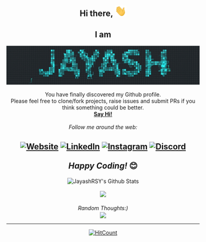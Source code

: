 <div align="center">
<h2> Hi there, <img src="https://github.com/JayashRSY/jayashrsy/blob/main/gifs/Hi.gif" width="30px"></h2>
<h2>I am </h2>
</div>
<div align="center" width="50">

<img src="https://github.com/JayashRSY/jayashrsy/blob/main/gifs/fire.gif" alt="Jayash"/>

</div>

<div align="center">

You have finally discovered my Github profile. <br>
Please feel free to clone/fork projects, raise issues and submit PRs if you think something could be better. <br>
<a href="mailto:jayashrsy@gmail.com"><b>Say Hi!</b></a>
</br>
</br>
<i>Follow me around the web:</i><br>

<a href="https://www.JayashRSY.github.io" target="_blank"><img src="https://img.shields.io/badge/%F0%9F%8C%90-Website-lightgrey?&style=flat-square&logo=globe&logoColor=white" alt="Website"></a>
<a href="https://www.linkedin.com/in/JayashRSY" target="_blank"><img src="https://img.shields.io/badge/LinkedIn-%230077B5.svg?&style=flat-square&logo=linkedin&logoColor=white" alt="LinkedIn"></a>
<a href="https://www.instagram.com/JayashRSY" target="_blank"><img src="https://img.shields.io/badge/-Instagram-red?&style=flat-square&logo=instagram&logoColor=white" alt="Instagram"></a>
<a href="https://www.linkedin.com/in/JayashRSY" target="_blank"><img src="https://img.shields.io/badge/-Discord-blueviolet?&style=flat-square&logo=Discord&logoColor=white" alt="Discord"></a>
</br></br>
<i>Happy Coding!</i> 😊
---
</div>

<div align="center">

<img align="center" src="https://github-readme-stats.vercel.app/api?username=JayashRSY&include_all_commits=true&count_private=true&show_icons=true&line_height=20&title_color=7A7ADB&icon_color=2234AE&text_color=D3D3D3&bg_color=0,000000,130F40" alt="JayashRSY's Github Stats">
</br>
</br>
<img height="137px" src="https://github-readme-stats.vercel.app/api/top-langs/?username=JayashRSY&hide=html&hide_title=true&line_height=20&layout=compact&langs_count=7&exclude_repo=comp426,Redventures-Movie-Quotes&text_color=7A7ADB&icon_color=7A7ADB&bg_color=0,000000,130F40&theme=radical" /></a>

</br>
</br>
<i>Random Thoughts:)</i><br>
<img align="center" src="https://readme-jokes.vercel.app/api?&text_color=7A7ADB&icon_color=7A7ADB&bg_color=0,000000,130F40&alt="README Jokes">

---
[![HitCount](http://hits.dwyl.com/jayashrsy/jayashrsy.svg)](http://hits.dwyl.com/jayashrsy/jayashrsy)



</div>


